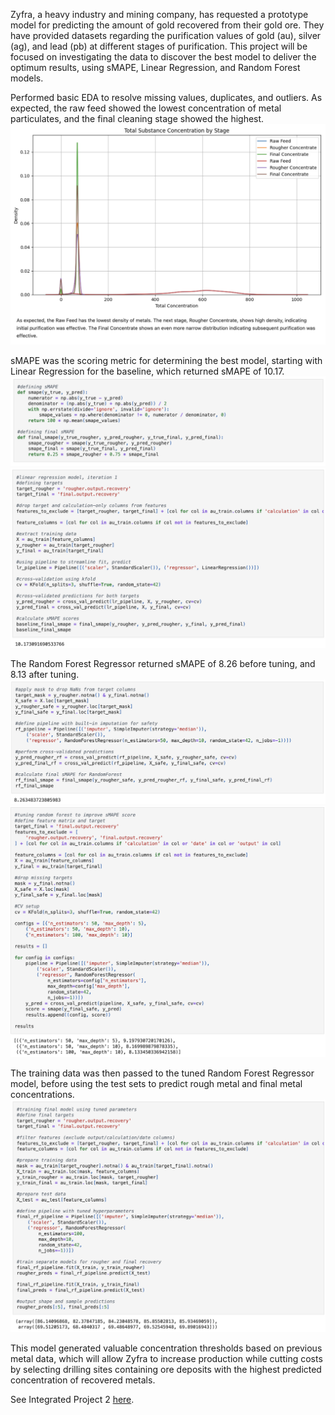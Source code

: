 Zyfra, a heavy industry and mining company, has requested a prototype model for predicting the amount of gold recovered from their gold ore. They have provided datasets regarding the purification values of gold (au), silver (ag), and lead (pb) at different stages of purification. This project will be focused on investigating the data to discover the best model to deliver the optimum results, using sMAPE, Linear Regression, and Random Forest models.

Performed basic EDA to resolve missing values, duplicates, and outliers. As expected, the raw feed showed the lowest concentration of metal particulates, and the final cleaning stage showed the highest.  
![Concentration by stage](assets/IP2_github_concentrationbystage.png)

sMAPE was the scoring metric for determining the best model, starting with Linear Regression for the baseline, which returned sMAPE of 10.17.  
![sMAPE definition](assets/IP2_github_smape.png)
![Linear Regression](assets/IP2_github_LR.png)

The Random Forest Regressor returned sMAPE of 8.26 before tuning, and 8.13 after tuning.  
![Random Forest Regressor](assets/IP2_github_RFRegressor.png)
![Tuned Random Forest Regressor](assets/IP2_github_tunedRF.png)

The training data was then passed to the tuned Random Forest Regressor model, before using the test sets to predict rough metal and final metal concentrations.
![Predictions](assets/IP2_github_RFpredictions.png)

This model generated valuable concentration thresholds based on previous metal data, which will allow Zyfra to increase production while cutting costs by selecting drilling sites containing ore deposits with the highest predicted concentration of recovered metals.  

See Integrated Project 2 [here](https://github.com/asherchristoph/Data_projects_TripleTen/blob/main/IntegratedProject2.ipynb).
